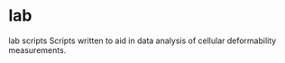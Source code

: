 lab
===

lab scripts
Scripts written to aid in data analysis of cellular deformability measurements. 

